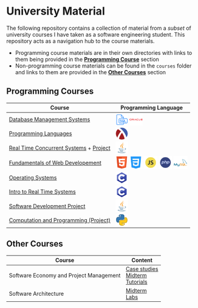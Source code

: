 # University Material 

The following repository contains a collection of material from a *subset* of university courses I have taken as a software engineering student. This repository acts as a navigation hub to the course materials. 
- Programming course materials are in their own directories with links to them being provided in the **[Programming Course](#programming-courses)** section
- Non-programming course materials can be found in the `courses` folder and links to them are provided in the **[Other Courses](#other-courses)** section

## Programming Courses
 
| Course | Programming Language | 
| ------ | -------------------- |
|[Database Management Systems](https://github.com/vahido9/database-course)|<img align="center" height="32" width="32" src="icons/sql_icon.png"> <img align="center" height="32" width="35" src="icons/oracle_icon.png">|
|[Programming Languages](https://github.com/vahido9/racket-course)|<img align="center" height="32" width="32" padding-right="10px;" src="icons/racket_icon.png"> |
|[Real Time Concurrent Systems](https://github.com/vahido9/concurrent-systems-course) + [Project](https://github.com/ConnorMarcus/SYSC3323Project)|<img align="center" height="32" width="32" src="icons/java_icon.png">|
|[Fundamentals of Web Developement](https://github.com/vahido9/intro-web-dev-course)|<img align="center" height="32" width="32" src="icons/html_icon.png"> <img align="center" height="34" width="34" src="icons/css_icon.png"> <img align="center" height="36" width="36" src="icons/javascript_icon.png"> <img align="center" height="36" width="36" src="icons/php_icon.png"> <img align="center" height="36" width="36" src="icons/mysql_icon.png">|
|[Operating Systems](https://github.com/vahido9/operating-systems-course)|<img align="center" height="32" width="32" src="icons/c_icon.png">|
|[Intro to Real Time Systems](https://github.com/vahido9/real-time-systems-course)|<img align="center" height="32" width="32" src="icons/c_icon.png">|
|[Software Development Project](https://github.com/vahido9/monopoly)|<img align="center" height="32" width="32" src="icons/java_icon.png">|
|[Computation and Programming (Project)](https://github.com/vahido9/cli-image-editor)|<img align="center" height="32" width="32" src="icons/python_icon.png">|

## Other Courses

| Course | Content |
| ------ | ------- |
|Software Economy and Project Management|[Case studies](courses/project-management/case-studies/)<br>[Midterm](courses/project-management/midterm.pdf)<br>[Tutorials](courses/project-management/tutorials/) |
|Software Architecture|[Midterm](/courses/software-architecture/)<br>[Labs](/courses/software-architecture/labs/)|